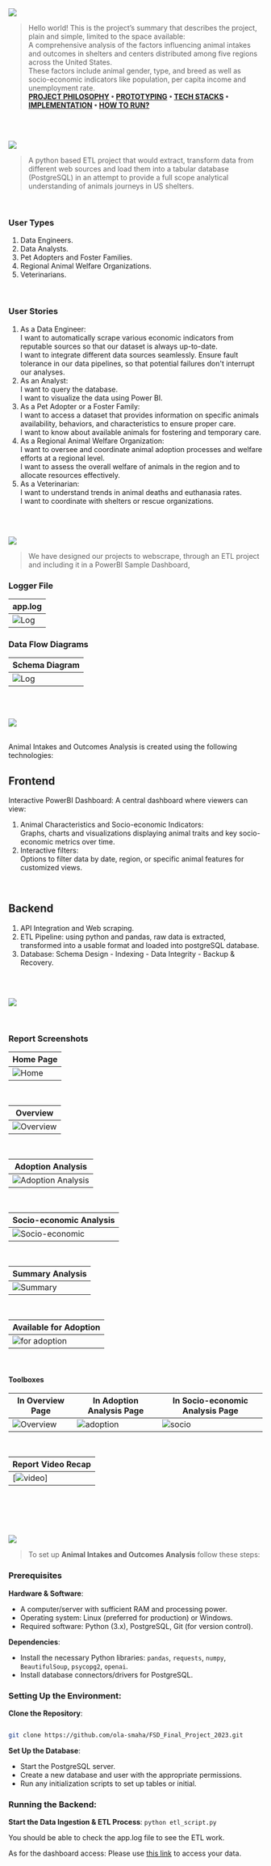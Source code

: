 
<img  src="./readme/title1.svg"/>

<div>

> Hello world! This is the project’s summary that describes the project, plain and simple, limited to the space available: <br>
> A comprehensive analysis of the factors influencing animal intakes and outcomes in shelters and centers distributed among five regions across the United States.<br>These factors include animal gender, type, and breed as well as socio-economic indicators like population, per capita income and unemployment rate.<br>
**[PROJECT PHILOSOPHY](#project-philosophy) • [PROTOTYPING](#prototyping) • [TECH STACKS](#stacks) • [IMPLEMENTATION](#demo) • [HOW TO RUN?](#run)**

</div> 
  

<br><br>

<!-- project philosophy -->

<a  name="philosophy" ></a>
<img  src="./readme/title2.svg" id="project-philosophy"/>

> A python based ETL project that would extract, transform data from different web sources and load them into a tabular database (PostgreSQL) in an attempt to provide a full scope analytical understanding of animals journeys in US shelters. 

<br>

  

### User Types

 

1. Data Engineers.
2. Data Analysts.
3. Pet Adopters and Foster Families.
4. Regional Animal Welfare Organizations.
5. Veterinarians.
  

<br>

  

### User Stories

  
1. As a Data Engineer:<br>
	I want to automatically scrape various economic indicators from reputable sources so that our dataset is always up-to-date.<br>
	I want to integrate different data sources seamlessly.
	Ensure fault tolerance in our data pipelines, so that potential failures don't interrupt our analyses.
2. As an Analyst:<br>
	I want to query the database.<br>
	I want to visualize the data using Power BI.
3. As a Pet Adopter or a Foster Family:<br>
	I want to access a dataset that provides information on specific animals availability, behaviors, and characteristics to ensure proper care.<br>
	I want to know about available animals for fostering and temporary care.
4. As a Regional Animal Welfare Organization:<br>
	I want to oversee and coordinate animal adoption processes and welfare efforts at a regional level.<br>
	I want to assess the overall welfare of animals in the region and to allocate resources effectively.
5. As a Veterinarian:<br>
	I want to understand trends in animal deaths and euthanasia rates.<br>
	I want to coordinate with shelters or rescue organizations.


<br><br>

<!-- Prototyping -->
<img  src="./readme/title3.svg"  id="prototyping"/>

> We have designed our projects to webscrape, through an ETL project and including it in a PowerBI Sample Dashboard, 


### Logger File

  
| app.log |
| -----------------|
|![Log](./readme/log_preview.png) |


### Data Flow Diagrams

  
| Schema Diagram |
| ---------------|
|![Log](./readme/diagram_schema.png) |
 

  
<br><br>


<!-- Tech stacks -->

<a  name="stacks"></a>
<img  src="./readme/title5.svg" id="stacks" />

<br>
Animal Intakes and Outcomes Analysis is created using the following technologies:

## Frontend

Interactive PowerBI Dashboard:
A central dashboard where viewers can view:

1. Animal Characteristics and Socio-economic Indicators:<br> Graphs, charts and visualizations displaying animal traits and key socio-economic metrics over time.
2. Interactive filters:<br> Options to filter data by date, region, or specific animal features for customized views.


  

<br>

  

## Backend

1. API Integration and Web scraping.
2. ETL Pipeline: using python and pandas, raw data is extracted, transformed into a usable format and loaded into postgreSQL database.
3. Database: Schema Design - Indexing - Data Integrity - Backup & Recovery. 



  
<br>

<br>

  

<!-- Implementation -->

<a  name="Demo"  ></a>
<img  src="./readme/title4.svg" id="#demo"/>


  

<br>

  


### Report Screenshots

| Home Page |
| ----------|
|![Home](./readme/powerbi_report/gifs/home.gif) |
 

<br>

| Overview |
| ----------|
|![Overview](./readme/powerbi_report/gifs/overview.gif) | 


 <br> 
  
| Adoption Analysis |
| ----------|
|![Adoption Analysis](./readme/powerbi_report/gifs/adoption.gif) | 


  
<br>

| Socio-economic Analysis |
| ------------------------|
|![Socio-economic](./readme/powerbi_report/gifs/socio-economic.gif) | 


<br> 
  

| Summary Analysis |
| -----------------|
|![Summary](./readme/powerbi_report/pics/summary_analysis.png) | 


<br> 
  
| Available for Adoption |
| -----------------------|
|![for adoption](./readme/powerbi_report/pics/available_for_adoption.png) | 



<br>

#### Toolboxes

| In Overview Page | In Adoption Analysis Page | In Socio-economic Analysis Page |
| ---------| ---------| ---------|
|![Overview](./readme/powerbi_report/pics/overview_toolbox.png) |![adoption](./readme/powerbi_report/pics/intake_toolbox.png)|![socio](./readme/powerbi_report/pics/outcome_toolbox.png)|

<br>

| Report Video Recap |
| -------------------|
|[![video](https://github.com/ola-smaha/Animal_Intakes_and_Outcomes_Analysis/assets/141483688/74b3c4cd-a27a-4345-bbca-5833a44c414d)] |


<br><br>
<br><br>



<!-- How to run -->

<a  name="run"  ></a>
<img  src="./readme/title6.svg" id="run"/>
  

> To set up **Animal Intakes and Outcomes Analysis** follow these steps:

### Prerequisites


**Hardware & Software**:

-   A computer/server with sufficient RAM and processing power.
-   Operating system: Linux (preferred for production) or Windows.
-   Required software: Python (3.x), PostgreSQL, Git (for version control).
  
  

**Dependencies**:

-   Install the necessary Python libraries: `pandas`, `requests`, `numpy`, `BeautifulSoup`, `psycopg2`, `openai`.
-   Install database connectors/drivers for PostgreSQL.
  

### **Setting Up the Environment**:

**Clone the Repository**:


```sh

git clone https://github.com/ola-smaha/FSD_Final_Project_2023.git

```

  
**Set Up the Database**:

-   Start the PostgreSQL server.
-   Create a new database and user with the appropriate permissions.
-   Run any initialization scripts to set up tables or initial.

### **Running the Backend**:

**Start the Data Ingestion & ETL Process**:
`python etl_script.py`

You should be able to check the app.log file to see the ETL work.

As for the dashboard access: Please use [this link](https://app.powerbi.com/view?r=eyJrIjoiYzQwOTIwYmItZGQzOS00ZWVmLWI2YjYtYjQyODRjMGFmYjFiIiwidCI6IjJhZDk2OTM0LTQzZTUtNDFjMi05NzYxLWYzMzVmZTIxNGNjMyIsImMiOjl9) to access your data.
